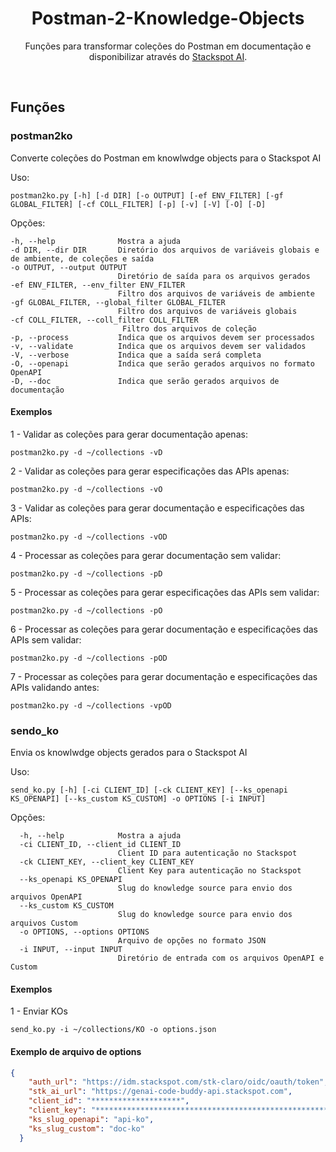 <p align="center">
    <h1 align="center">Postman-2-Knowledge-Objects</h1>
    <p align="center">Funções para transformar coleções do Postman em documentação e disponibilizar através do <a href="https://ai.stackspot.com/">Stackspot AI</a>.</p>
</p>
<br>

## Funções

### postman2ko

Converte coleções do Postman em knowlwdge objects para o Stackspot AI

Uso: 
```shell
postman2ko.py [-h] [-d DIR] [-o OUTPUT] [-ef ENV_FILTER] [-gf GLOBAL_FILTER] [-cf COLL_FILTER] [-p] [-v] [-V] [-O] [-D]
```

Opções:
```
-h, --help              Mostra a ajuda
-d DIR, --dir DIR       Diretório dos arquivos de variáveis globais e de ambiente, de coleções e saída
-o OUTPUT, --output OUTPUT 
                        Diretório de saída para os arquivos gerados
-ef ENV_FILTER, --env_filter ENV_FILTER
                        Filtro dos arquivos de variáveis de ambiente
-gf GLOBAL_FILTER, --global_filter GLOBAL_FILTER
                        Filtro dos arquivos de variáveis globais
-cf COLL_FILTER, --coll_filter COLL_FILTER
                         Filtro dos arquivos de coleção
-p, --process           Indica que os arquivos devem ser processados
-v, --validate          Indica que os arquivos devem ser validados
-V, --verbose           Indica que a saída será completa
-O, --openapi           Indica que serão gerados arquivos no formato OpenAPI
-D, --doc               Indica que serão gerados arquivos de documentação
```

#### Exemplos

1 - Validar as coleções para gerar documentação apenas:
```shell
postman2ko.py -d ~/collections -vD
```

2 - Validar as coleções para gerar especificações das APIs apenas:
```shell
postman2ko.py -d ~/collections -vO
```

3 - Validar as coleções para gerar documentação e especificações das APIs:
```shell
postman2ko.py -d ~/collections -vOD
```

4 - Processar as coleções para gerar documentação sem validar:
```shell
postman2ko.py -d ~/collections -pD
```

5 - Processar as coleções para gerar especificações das APIs sem validar:
```shell
postman2ko.py -d ~/collections -pO
```

6 - Processar as coleções para gerar documentação e especificações das APIs sem validar:
```shell
postman2ko.py -d ~/collections -pOD
```

7 - Processar as coleções para gerar documentação e especificações das APIs validando antes:
```shell
postman2ko.py -d ~/collections -vpOD
```


### sendo_ko

Envia os knowlwdge objects gerados para o Stackspot AI

Uso:
```shell
send_ko.py [-h] [-ci CLIENT_ID] [-ck CLIENT_KEY] [--ks_openapi KS_OPENAPI] [--ks_custom KS_CUSTOM] -o OPTIONS [-i INPUT]
```

Opções:
```
  -h, --help            Mostra a ajuda
  -ci CLIENT_ID, --client_id CLIENT_ID
                        Client ID para autenticação no Stackspot
  -ck CLIENT_KEY, --client_key CLIENT_KEY
                        Client Key para autenticação no Stackspot
  --ks_openapi KS_OPENAPI
                        Slug do knowledge source para envio dos arquivos OpenAPI
  --ks_custom KS_CUSTOM
                        Slug do knowledge source para envio dos arquivos Custom
  -o OPTIONS, --options OPTIONS
                        Arquivo de opções no formato JSON
  -i INPUT, --input INPUT
                        Diretório de entrada com os arquivos OpenAPI e Custom
```
#### Exemplos

1 - Enviar KOs
```shell
send_ko.py -i ~/collections/KO -o options.json
```

#### Exemplo de arquivo de options

```json
{
    "auth_url": "https://idm.stackspot.com/stk-claro/oidc/oauth/token",
    "stk_ai_url": "https://genai-code-buddy-api.stackspot.com",
    "client_id": "********************", 
    "client_key": "**********************************************************",
    "ks_slug_openapi": "api-ko",
    "ks_slug_custom": "doc-ko"
  }
```